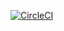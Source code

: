 [![CircleCI](https://circleci.com/gh/compactd/fjord/tree/master.svg?style=svg)](https://circleci.com/gh/compactd/fjord/tree/master)
